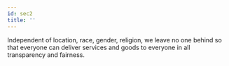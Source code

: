 ```yaml
---
id: sec2
title: ''
---
```


Independent of location, race, gender, religion, we leave no one behind so that everyone can deliver services and goods to everyone in all transparency and fairness.

